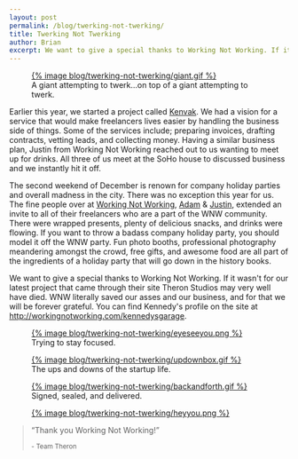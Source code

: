 ```yaml
---
layout: post
permalink: /blog/twerking-not-twerking/
title: Twerking Not Twerking
author: Brian
excerpt: We want to give a special thanks to Working Not Working. If it wasn't for our latest project that came through their site Theron Studios may very well have died.
---
```


<figure>
<a href="">{% image blog/twerking-not-twerking/giant.gif %}</a>
<figcaption>A giant attempting to twerk...on top of a giant attempting to twerk.</figcaption>
</figure>

<p>Earlier this year, we started a project called <a href="http://kenvak.com">Kenvak</a>. We had a vision for a service that would make freelancers lives easier by handling the business side of things. Some of the services include; preparing invoices, drafting contracts, vetting leads, and collecting money. Having a similar business plan, Justin from Working Not Working reached out to us wanting to meet up for drinks. All three of us meet at the SoHo house to discussed business and we instantly hit it off.</p>

<p>The second weekend of December is renown for company holiday parties and overall madness in the city. There was no exception this year for us. The fine people over at <a href="http://workingnotworking.com/">Working Not Working</a>, <a href="http://workingnotworking.com/adam">Adam</a> &amp; <a href="http://workingnotworking.com/justin">Justin</a>, extended an invite to all of their freelancers who are a part of the WNW community. There were wrapped presents, plenty of delicious snacks, and drinks were flowing. If you want to throw a badass company holiday party, you should model it off the WNW party. Fun photo booths, professional photography meandering amongst the crowd, free gifts, and awesome food are all part of the ingredients of a holiday party that will go down in the history books.</p>

<p>We want to give a special thanks to Working Not Working. If it wasn't for our latest project that came through their site Theron Studios may very well have died. WNW literally saved our asses and our business, and for that we will be forever grateful. You can find Kennedy's profile on the site at <a href="http://workingnotworking.com/kennedysgarage">http://workingnotworking.com/kennedysgarage</a>.</p>

<figure>
<a href="">{% image blog/twerking-not-twerking/eyeseeyou.png %}</a>
<figcaption>Trying to stay focused.</figcaption>
</figure>

<figure>
<a href="">{% image blog/twerking-not-twerking/updownbox.gif %}</a>
<figcaption>The ups and downs of the startup life.</figcaption>
</figure>

<figure>
<a href="">{% image blog/twerking-not-twerking/backandforth.gif %}</a>
<figcaption>Signed, sealed, and delivered.</figcaption>
</figure>

<figure>
<a href="">{% image blog/twerking-not-twerking/heyyou.png %}</a>
</figure>

<blockquote>
<p>&ldquo;Thank you Working Not Working!&rdquo;</p>
<small>- Team Theron</small>
</blockquote>
